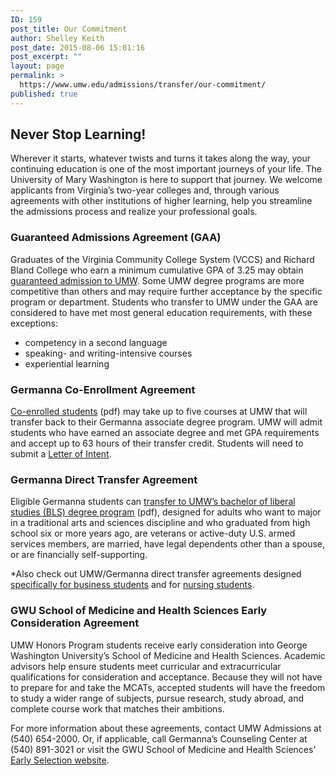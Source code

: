 ```yaml
---
ID: 159
post_title: Our Commitment
author: Shelley Keith
post_date: 2015-08-06 15:01:16
post_excerpt: ""
layout: page
permalink: >
  https://www.umw.edu/admissions/transfer/our-commitment/
published: true
---
```

<h2>Never Stop Learning!</h2>
Wherever it starts, whatever twists and turns it takes along the way, your continuing education is one of the most important journeys of your life. The University of Mary Washington is here to support that journey. We welcome applicants from Virginia’s two-year colleges and, through various agreements with other institutions of higher learning, help you streamline the admissions process and realize your professional goals.
<h3>Guaranteed Admissions Agreement (GAA)</h3>
Graduates of the Virginia Community College System (VCCS) and Richard Bland College who earn a minimum cumulative GPA of 3.25 may obtain <a href="/admissions/transfer/our-commitment/guaranteed-admission-agreement/">guaranteed admission to UMW</a>. Some UMW degree programs are more competitive than others and may require further acceptance by the specific program or department. Students who transfer to UMW under the GAA are considered to have met most general education requirements, with these exceptions:
<ul>
	<li>competency in a second language</li>
	<li>speaking- and writing-intensive courses</li>
	<li>experiential learning</li>
</ul>
<h3>Germanna Co-Enrollment Agreement</h3>
<a href="http://ufc.umw.edu/files/2011/09/Co-enrollment-Agreement-details-12-14-11-1.pdf">Co-enrolled students</a> (pdf) may take up to five courses at UMW that will transfer back to their Germanna associate degree program. UMW will admit students who have earned an associate degree and met GPA requirements and accept up to 63 hours of their transfer credit. Students will need to submit a <a title="http://admissions.umw.edu/undergraduate/files/2011/09/Germanna-CoEnrollment-Form.pdf" href="/admissions/wp-content/uploads/sites/6/2015/08/Germanna-CoEnrollment-Form.pdf">Letter of Intent</a>.
<h3>Germanna Direct Transfer Agreement</h3>
Eligible Germanna students can <a href="http://www.germanna.edu/counseling-center/docs/2013-agreements/UMW_Articulation_Agreement_BLS_GCC.2012.pdf">transfer to UMW’s bachelor of liberal studies (BLS) degree program</a> (pdf), designed for adults who want to major in a traditional arts and sciences discipline and who graduated from high school six or more years ago, are veterans or active-duty U.S. armed services members, are married, have legal dependents other than a spouse, or are financially self-supporting.

*Also check out UMW/Germanna direct transfer agreements designed <a href="https://www.umw.edu/news/2015/06/02/umw-and-germanna-partner-for-business-transfer-agreement/">specifically for business students</a> and for <a href="http://www.umw.edu/news/2014/08/11/umw-germanna-mary-washington-healthcare-partner-to-improve-nursing-education/">nursing students</a>.
<h3>GWU School of Medicine and Health Sciences Early Consideration Agreement</h3>
UMW Honors Program students receive early consideration into George Washington University’s School of Medicine and Health Sciences. Academic advisors help ensure students meet curricular and extracurricular qualifications for consideration and acceptance. Because they will not have to prepare for and take the MCATs, accepted students will have the freedom to study a wider range of subjects, pursue research, study abroad, and complete course work that matches their ambitions.

For more information about these agreements, contact UMW Admissions at (540) 654-2000. Or, if applicable, call Germanna’s Counseling Center at (540) 891-3021 or visit the GWU School of Medicine and Health Sciences’ <a href="http://smhs.gwu.edu/academics/md-program/admissions/joint-programs/early-selection">Early Selection website</a>.